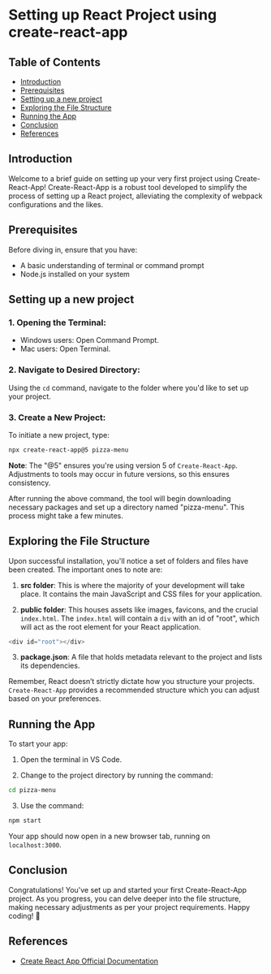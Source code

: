 # Setting up React Project using create-react-app

## Table of Contents

- [Introduction](#introduction)
- [Prerequisites](#prerequisites)
- [Setting up a new project](#setting-up-a-new-project)
- [Exploring the File Structure](#exploring-the-file-structure)
- [Running the App](#running-the-app)
- [Conclusion](#conclusion)
- [References](#references)

## Introduction

Welcome to a brief guide on setting up your very first project using Create-React-App! Create-React-App is a robust tool developed to simplify the process of setting up a React project, alleviating the complexity of webpack configurations and the likes.

## Prerequisites

Before diving in, ensure that you have:
- A basic understanding of terminal or command prompt
- Node.js installed on your system

## Setting up a new project

### 1. Opening the Terminal:

- Windows users: Open Command Prompt.
- Mac users: Open Terminal.

### 2. Navigate to Desired Directory:

Using the `cd` command, navigate to the folder where you'd like to set up your project.

### 3. Create a New Project:

To initiate a new project, type:

```bash
npx create-react-app@5 pizza-menu
```

**Note**: The "@5" ensures you're using version 5 of `Create-React-App`. Adjustments to tools may occur in future versions, so this ensures consistency.

After running the above command, the tool will begin downloading necessary packages and set up a directory named "pizza-menu". This process might take a few minutes.

## Exploring the File Structure

Upon successful installation, you'll notice a set of folders and files have been created. The important ones to note are:

1. **src folder**: This is where the majority of your development will take place. It contains the main JavaScript and CSS files for your application.

2. **public folder**: This houses assets like images, favicons, and the crucial `index.html`. The `index.html` will contain a `div` with an id of "root", which will act as the root element for your React application.

```js
<div id="root"></div>
```

3. **package.json**: A file that holds metadata relevant to the project and lists its dependencies.

Remember, React doesn’t strictly dictate how you structure your projects. `Create-React-App` provides a recommended structure which you can adjust based on your preferences.

## Running the App

To start your app:

1. Open the terminal in VS Code.

2. Change to the project directory by running the command:

```bash
cd pizza-menu
```

3. Use the command:

```bash
npm start
```

Your app should now open in a new browser tab, running on `localhost:3000`.

## Conclusion

Congratulations! You've set up and started your first Create-React-App project. As you progress, you can delve deeper into the file structure, making necessary adjustments as per your project requirements. Happy coding! 🌱

## References

- [Create React App Official Documentation](https://reactjs.org/docs/create-a-new-react-app.html#create-react-app)